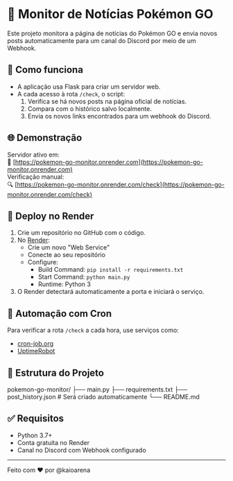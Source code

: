 # 📰 Monitor de Notícias Pokémon GO

Este projeto monitora a página de notícias do Pokémon GO e envia novos posts automaticamente para um canal do Discord por meio de um Webhook.

## 🔧 Como funciona

- A aplicação usa Flask para criar um servidor web.
- A cada acesso à rota `/check`, o script:
  1. Verifica se há novos posts na página oficial de notícias.
  2. Compara com o histórico salvo localmente.
  3. Envia os novos links encontrados para um webhook do Discord.

## 🌐 Demonstração

Servidor ativo em:  
🔗 [https://pokemon-go-monitor.onrender.com](https://pokemon-go-monitor.onrender.com)  
Verificação manual:  
🔍 [https://pokemon-go-monitor.onrender.com/check](https://pokemon-go-monitor.onrender.com/check)

## 🚀 Deploy no Render

1. Crie um repositório no GitHub com o código.
2. No [Render](https://render.com/):
   - Crie um novo "Web Service"
   - Conecte ao seu repositório
   - Configure:
     - Build Command: `pip install -r requirements.txt`
     - Start Command: `python main.py`
     - Runtime: Python 3
3. O Render detectará automaticamente a porta e iniciará o serviço.

## 🔁 Automação com Cron

Para verificar a rota `/check` a cada hora, use serviços como:

- [cron-job.org](https://cron-job.org/)
- [UptimeRobot](https://uptimerobot.com/)

## 📂 Estrutura do Projeto

pokemon-go-monitor/
├── main.py
├── requirements.txt
├── post_history.json # Será criado automaticamente
└── README.md


## ✅ Requisitos

- Python 3.7+
- Conta gratuita no Render
- Canal no Discord com Webhook configurado

---

Feito com ❤️ por @kaioarena

